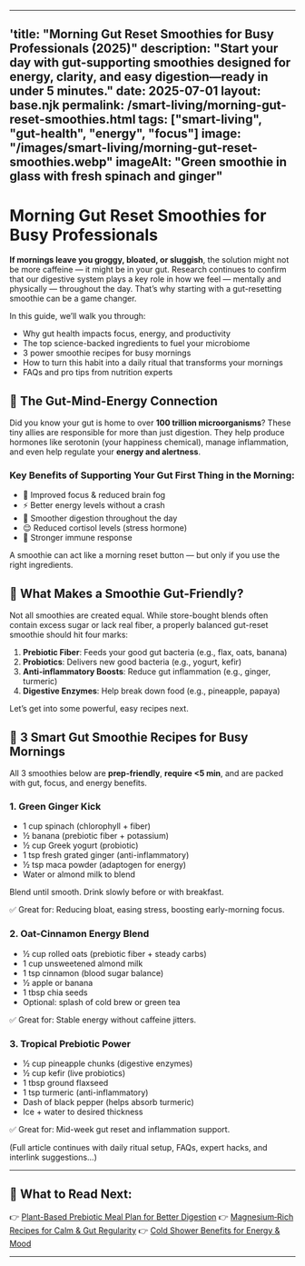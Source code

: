 
---

'title: "Morning Gut Reset Smoothies for Busy Professionals (2025)"
description: "Start your day with gut-supporting smoothies designed for energy, clarity, and easy digestion—ready in under 5 minutes."
date: 2025-07-01
layout: base.njk
permalink: /smart-living/morning-gut-reset-smoothies.html
tags: ["smart-living", "gut-health", "energy", "focus"]
image: "/images/smart-living/morning-gut-reset-smoothies.webp"
imageAlt: "Green smoothie in glass with fresh spinach and ginger"
-----------------------------------------------------------------

# Morning Gut Reset Smoothies for Busy Professionals

**If mornings leave you groggy, bloated, or sluggish**, the solution might not be more caffeine — it might be in your gut. Research continues to confirm that our digestive system plays a key role in how we feel — mentally and physically — throughout the day. That’s why starting with a gut-resetting smoothie can be a game changer.

In this guide, we’ll walk you through:

* Why gut health impacts focus, energy, and productivity
* The top science-backed ingredients to fuel your microbiome
* 3 power smoothie recipes for busy mornings
* How to turn this habit into a daily ritual that transforms your mornings
* FAQs and pro tips from nutrition experts

## 🌿 The Gut-Mind-Energy Connection

Did you know your gut is home to over **100 trillion microorganisms**? These tiny allies are responsible for more than just digestion. They help produce hormones like serotonin (your happiness chemical), manage inflammation, and even help regulate your **energy and alertness**.

### Key Benefits of Supporting Your Gut First Thing in the Morning:

* 🚀 Improved focus & reduced brain fog
* ⚡ Better energy levels without a crash
* 💩 Smoother digestion throughout the day
* 😌 Reduced cortisol levels (stress hormone)
* 💪 Stronger immune response

A smoothie can act like a morning reset button — but only if you use the right ingredients.

## 🥤 What Makes a Smoothie Gut-Friendly?

Not all smoothies are created equal. While store-bought blends often contain excess sugar or lack real fiber, a properly balanced gut-reset smoothie should hit four marks:

1. **Prebiotic Fiber**: Feeds your good gut bacteria (e.g., flax, oats, banana)
2. **Probiotics**: Delivers new good bacteria (e.g., yogurt, kefir)
3. **Anti-inflammatory Boosts**: Reduce gut inflammation (e.g., ginger, turmeric)
4. **Digestive Enzymes**: Help break down food (e.g., pineapple, papaya)

Let’s get into some powerful, easy recipes next.

## 🥣 3 Smart Gut Smoothie Recipes for Busy Mornings

All 3 smoothies below are **prep-friendly**, **require <5 min**, and are packed with gut, focus, and energy benefits.

### 1. Green Ginger Kick

* 1 cup spinach (chlorophyll + fiber)
* ½ banana (prebiotic fiber + potassium)
* ½ cup Greek yogurt (probiotic)
* 1 tsp fresh grated ginger (anti-inflammatory)
* ½ tsp maca powder (adaptogen for energy)
* Water or almond milk to blend

Blend until smooth. Drink slowly before or with breakfast.

✅ Great for: Reducing bloat, easing stress, boosting early-morning focus.

### 2. Oat-Cinnamon Energy Blend

* ½ cup rolled oats (prebiotic fiber + steady carbs)
* 1 cup unsweetened almond milk
* 1 tsp cinnamon (blood sugar balance)
* ½ apple or banana
* 1 tbsp chia seeds
* Optional: splash of cold brew or green tea

✅ Great for: Stable energy without caffeine jitters.

### 3. Tropical Prebiotic Power

* ½ cup pineapple chunks (digestive enzymes)
* ½ cup kefir (live probiotics)
* 1 tbsp ground flaxseed
* 1 tsp turmeric (anti-inflammatory)
* Dash of black pepper (helps absorb turmeric)
* Ice + water to desired thickness

✅ Great for: Mid-week gut reset and inflammation support.

(Full article continues with daily ritual setup, FAQs, expert hacks, and interlink suggestions…)

---

## 🔗 What to Read Next:

👉 [Plant-Based Prebiotic Meal Plan for Better Digestion](/smart-living/plant-based-prebiotic-plan.html)
👉 [Magnesium‑Rich Recipes for Calm & Gut Regularity](/smart-living/magnesium-recipes-calm-gut.html)
👉 [Cold Shower Benefits for Energy & Mood](/smart-living/cold-shower-benefits.html)

---
